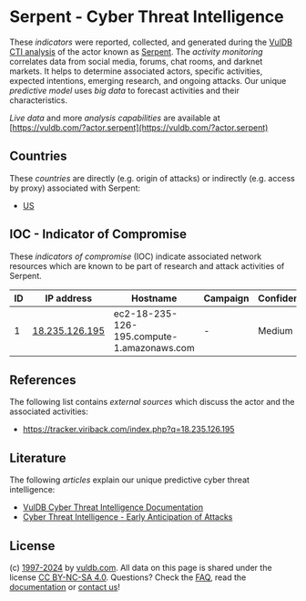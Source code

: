 # Serpent - Cyber Threat Intelligence

These _indicators_ were reported, collected, and generated during the [VulDB CTI analysis](https://vuldb.com/?kb.cti) of the actor known as [Serpent](https://vuldb.com/?actor.serpent). The _activity monitoring_ correlates data from social media, forums, chat rooms, and darknet markets. It helps to determine associated actors, specific activities, expected intentions, emerging research, and ongoing attacks. Our unique _predictive model_ uses _big data_ to forecast activities and their characteristics.

_Live data_ and more _analysis capabilities_ are available at [https://vuldb.com/?actor.serpent](https://vuldb.com/?actor.serpent)

## Countries

These _countries_ are directly (e.g. origin of attacks) or indirectly (e.g. access by proxy) associated with Serpent:

* [US](https://vuldb.com/?country.us)

## IOC - Indicator of Compromise

These _indicators of compromise_ (IOC) indicate associated network resources which are known to be part of research and attack activities of Serpent.

ID | IP address | Hostname | Campaign | Confidence
-- | ---------- | -------- | -------- | ----------
1 | [18.235.126.195](https://vuldb.com/?ip.18.235.126.195) | ec2-18-235-126-195.compute-1.amazonaws.com | - | Medium

## References

The following list contains _external sources_ which discuss the actor and the associated activities:

* https://tracker.viriback.com/index.php?q=18.235.126.195

## Literature

The following _articles_ explain our unique predictive cyber threat intelligence:

* [VulDB Cyber Threat Intelligence Documentation](https://vuldb.com/?kb.cti)
* [Cyber Threat Intelligence - Early Anticipation of Attacks](https://www.scip.ch/en/?labs.20201022)

## License

(c) [1997-2024](https://vuldb.com/?kb.changelog) by [vuldb.com](https://vuldb.com/?kb.about). All data on this page is shared under the license [CC BY-NC-SA 4.0](https://creativecommons.org/licenses/by-nc-sa/4.0/). Questions? Check the [FAQ](https://vuldb.com/?kb.faq), read the [documentation](https://vuldb.com/?kb) or [contact us](https://vuldb.com/?contact)!
